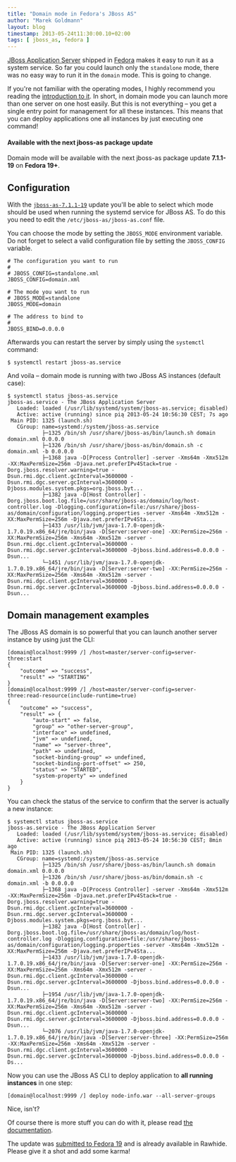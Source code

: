 ```yaml
---
title: "Domain mode in Fedora's JBoss AS"
author: "Marek Goldmann"
layout: blog
timestamp: 2013-05-24t11:30:00.10+02:00
tags: [ jboss_as, fedora ]
---
```


[JBoss Application Server](http://www.jboss.org/jbossas) shipped in
[Fedora](https://fedoraproject.org/) makes it easy to run it as a system
service. So far you could launch only the `standalone` mode, there was no easy
way to run it in the `domain` mode. This is going to change.

If you're not familiar with the operating modes, I highly recommend you reading
the [introduction to
it](https://docs.jboss.org/author/display/AS71/Operating+modes). In short, in
domain mode you can launch more than one server on one host easily. But this
is not everything &ndash; you get a single entry point for management for all
these instances. This means that you can deploy applications one all instances
by just executing one command!

<div class="alert alert-info"><h4>Available with the next jboss-as package update</h4>Domain mode will be available with the next jboss-as package update <strong>7.1.1-19</strong> on <strong>Fedora 19+</strong>.</div>

## Configuration

With the
[`jboss-as-7.1.1-19`](https://admin.fedoraproject.org/updates/jboss-as-7.1.1-19.fc19)
update you'll be able to select which mode should be used when running the
systemd service for JBoss AS. To do this you need to edit the
`/etc/jboss-as/jboss-as.conf` file.

You can choose the mode by setting the `JBOSS_MODE` environment variable. Do
not forget to select a valid configuration file by setting the `JBOSS_CONFIG`
variable.

    # The configuration you want to run
    #
    # JBOSS_CONFIG=standalone.xml
    JBOSS_CONFIG=domain.xml

    # The mode you want to run
    # JBOSS_MODE=standalone
    JBOSS_MODE=domain

    # The address to bind to
    #
    JBOSS_BIND=0.0.0.0

Afterwards you can restart the server by simply using the `systemctl` command:

    $ systemctl restart jboss-as.service

And voila &ndash; domain mode is running with two JBoss AS instances (default case):

    $ systemctl status jboss-as.service
    jboss-as.service - The JBoss Application Server
       Loaded: loaded (/usr/lib/systemd/system/jboss-as.service; disabled)
       Active: active (running) since pią 2013-05-24 10:56:30 CEST; 7s ago
     Main PID: 1325 (launch.sh)
       CGroup: name=systemd:/system/jboss-as.service
               ├─1325 /bin/sh /usr/share/jboss-as/bin/launch.sh domain domain.xml 0.0.0.0
               ├─1326 /bin/sh /usr/share/jboss-as/bin/domain.sh -c domain.xml -b 0.0.0.0
               ├─1368 java -D[Process Controller] -server -Xms64m -Xmx512m -XX:MaxPermSize=256m -Djava.net.preferIPv4Stack=true -Dorg.jboss.resolver.warning=true -Dsun.rmi.dgc.client.gcInterval=3600000 -Dsun.rmi.dgc.server.gcInterval=3600000 -Djboss.modules.system.pkgs=org.jboss.byt...
               ├─1382 java -D[Host Controller] -Dorg.jboss.boot.log.file=/usr/share/jboss-as/domain/log/host-controller.log -Dlogging.configuration=file:/usr/share/jboss-as/domain/configuration/logging.properties -server -Xms64m -Xmx512m -XX:MaxPermSize=256m -Djava.net.preferIPv4Sta...
               ├─1433 /usr/lib/jvm/java-1.7.0-openjdk-1.7.0.19.x86_64/jre/bin/java -D[Server:server-one] -XX:PermSize=256m -XX:MaxPermSize=256m -Xms64m -Xmx512m -server -Dsun.rmi.dgc.client.gcInterval=3600000 -Dsun.rmi.dgc.server.gcInterval=3600000 -Djboss.bind.address=0.0.0.0 -Dsun...
               └─1451 /usr/lib/jvm/java-1.7.0-openjdk-1.7.0.19.x86_64/jre/bin/java -D[Server:server-two] -XX:PermSize=256m -XX:MaxPermSize=256m -Xms64m -Xmx512m -server -Dsun.rmi.dgc.client.gcInterval=3600000 -Dsun.rmi.dgc.server.gcInterval=3600000 -Djboss.bind.address=0.0.0.0 -Dsun...


## Domain management examples

The JBoss AS domain is so powerful that you can launch another server instance by using just the CLI:

    [domain@localhost:9999 /] /host=master/server-config=server-three:start
    {
        "outcome" => "success",
        "result" => "STARTING"
    }
    [domain@localhost:9999 /] /host=master/server-config=server-three:read-resource(include-runtime=true)
    {
        "outcome" => "success",
        "result" => {
            "auto-start" => false,
            "group" => "other-server-group",
            "interface" => undefined,
            "jvm" => undefined,
            "name" => "server-three",
            "path" => undefined,
            "socket-binding-group" => undefined,
            "socket-binding-port-offset" => 250,
            "status" => "STARTED",
            "system-property" => undefined
        }
    }

You can check the status of the service to confirm that the server is actually a new instance:

    $ systemctl status jboss-as.service
    jboss-as.service - The JBoss Application Server
       Loaded: loaded (/usr/lib/systemd/system/jboss-as.service; disabled)
       Active: active (running) since pią 2013-05-24 10:56:30 CEST; 8min ago
     Main PID: 1325 (launch.sh)
       CGroup: name=systemd:/system/jboss-as.service
               ├─1325 /bin/sh /usr/share/jboss-as/bin/launch.sh domain domain.xml 0.0.0.0
               ├─1326 /bin/sh /usr/share/jboss-as/bin/domain.sh -c domain.xml -b 0.0.0.0
               ├─1368 java -D[Process Controller] -server -Xms64m -Xmx512m -XX:MaxPermSize=256m -Djava.net.preferIPv4Stack=true -Dorg.jboss.resolver.warning=true -Dsun.rmi.dgc.client.gcInterval=3600000 -Dsun.rmi.dgc.server.gcInterval=3600000 -Djboss.modules.system.pkgs=org.jboss.byt...
               ├─1382 java -D[Host Controller] -Dorg.jboss.boot.log.file=/usr/share/jboss-as/domain/log/host-controller.log -Dlogging.configuration=file:/usr/share/jboss-as/domain/configuration/logging.properties -server -Xms64m -Xmx512m -XX:MaxPermSize=256m -Djava.net.preferIPv4Sta...
               ├─1433 /usr/lib/jvm/java-1.7.0-openjdk-1.7.0.19.x86_64/jre/bin/java -D[Server:server-one] -XX:PermSize=256m -XX:MaxPermSize=256m -Xms64m -Xmx512m -server -Dsun.rmi.dgc.client.gcInterval=3600000 -Dsun.rmi.dgc.server.gcInterval=3600000 -Djboss.bind.address=0.0.0.0 -Dsun...
               ├─1954 /usr/lib/jvm/java-1.7.0-openjdk-1.7.0.19.x86_64/jre/bin/java -D[Server:server-two] -XX:PermSize=256m -XX:MaxPermSize=256m -Xms64m -Xmx512m -server -Dsun.rmi.dgc.client.gcInterval=3600000 -Dsun.rmi.dgc.server.gcInterval=3600000 -Djboss.bind.address=0.0.0.0 -Dsun...
               └─2076 /usr/lib/jvm/java-1.7.0-openjdk-1.7.0.19.x86_64/jre/bin/java -D[Server:server-three] -XX:PermSize=256m -XX:MaxPermSize=256m -Xms64m -Xmx512m -server -Dsun.rmi.dgc.client.gcInterval=3600000 -Dsun.rmi.dgc.server.gcInterval=3600000 -Djboss.bind.address=0.0.0.0 -Ds...

Now you can use the JBoss AS CLI to deploy application to **all running instances** in one step:

    [domain@localhost:9999 /] deploy node-info.war --all-server-groups

Nice, isn't?

Of course there is more stuff you can do with it, please read [the
documentation](https://docs.jboss.org/author/display/AS71/Admin+Guide).

The update was [submitted to Fedora
19](https://admin.fedoraproject.org/updates/jboss-as-7.1.1-19.fc19) and is
already available in Rawhide. Please give it a shot and add some karma!
